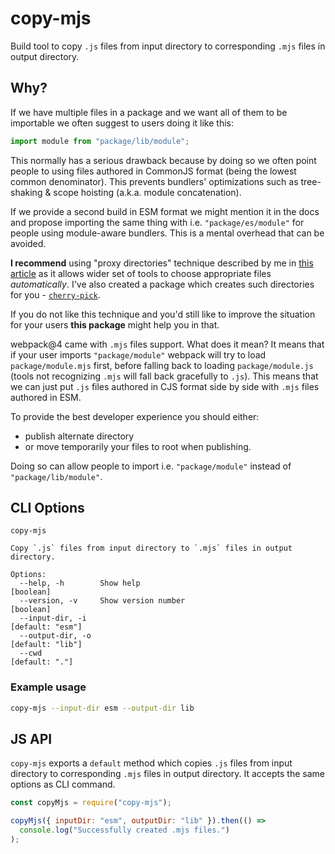 # copy-mjs

Build tool to copy `.js` files from input directory to corresponding `.mjs`
files in output directory.

## Why?

If we have multiple files in a package and we want all of them to be importable
we often suggest to users doing it like this:

```js
import module from "package/lib/module";
```

This normally has a serious drawback because by doing so we often point people
to using files authored in CommonJS format (being the lowest common
denominator). This prevents bundlers' optimizations such as tree-shaking & scope
hoisting (a.k.a. module concatenation).

If we provide a second build in ESM format we might mention it in the docs and
propose importing the same thing with i.e. `"package/es/module"` for people
using module-aware bundlers. This is a mental overhead that can be avoided.

**I recommend** using "proxy directories" technique described by me in
[this article](https://developers.livechatinc.com/blog/how-to-create-javascript-libraries-in-2018-part-2#proxy-directories)
as it allows wider set of tools to choose appropriate files _automatically_.
I've also created a package which creates such directories for you -
[`cherry-pick`](https://github.com/Andarist/cherry-pick/edit/master/README.md).

If you do not like this technique and you'd still like to improve the situation
for your users **this package** might help you in that.

webpack@4 came with `.mjs` files support. What does it mean? It means that if
your user imports `"package/module"` webpack will try to load
`package/module.mjs` first, before falling back to loading `package/module.js`
(tools not recognizing `.mjs` will fall back gracefully to `.js`). This means
that we can just put `.js` files authored in CJS format side by side with `.mjs`
files authored in ESM.

To provide the best developer experience you should either:

- publish alternate directory
- or move temporarily your files to root when publishing.

Doing so can allow people to import i.e. `"package/module"` instead of
`"package/lib/module"`.

## CLI Options

```
copy-mjs

Copy `.js` files from input directory to `.mjs` files in output directory.

Options:
  --help, -h        Show help                                          [boolean]
  --version, -v     Show version number                                [boolean]
  --input-dir, -i                                               [default: "esm"]
  --output-dir, -o                                              [default: "lib"]
  --cwd                                                           [default: "."]
```

### Example usage

```sh
copy-mjs --input-dir esm --output-dir lib
```

## JS API

`copy-mjs` exports a `default` method which copies `.js` files from input
directory to corresponding `.mjs` files in output directory. It accepts the same
options as CLI command.

```js
const copyMjs = require("copy-mjs");

copyMjs({ inputDir: "esm", outputDir: "lib" }).then(() =>
  console.log("Successfully created .mjs files.")
);
```
